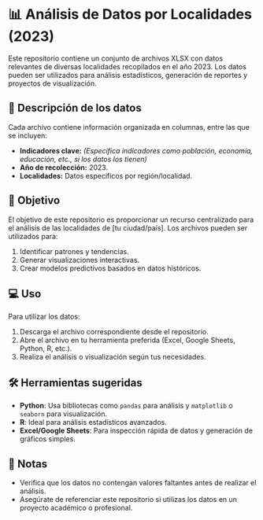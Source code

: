 # 📊 Análisis de Datos por Localidades (2023)  

Este repositorio contiene un conjunto de archivos XLSX con datos relevantes de diversas localidades recopilados en el año 2023. Los datos pueden ser utilizados para análisis estadísticos, generación de reportes y proyectos de visualización.  

## 📝 Descripción de los datos  

Cada archivo contiene información organizada en columnas, entre las que se incluyen:  
- **Indicadores clave:** *(Especifica indicadores como población, economía, educación, etc., si los datos los tienen)*  
- **Año de recolección:** 2023.  
- **Localidades:** Datos específicos por región/localidad.  

## 🚀 Objetivo  

El objetivo de este repositorio es proporcionar un recurso centralizado para el análisis de las localidades de [tu ciudad/país]. Los archivos pueden ser utilizados para:  
1. Identificar patrones y tendencias.  
2. Generar visualizaciones interactivas.  
3. Crear modelos predictivos basados en datos históricos.  

## 💻 Uso  

Para utilizar los datos:  
1. Descarga el archivo correspondiente desde el repositorio.  
2. Abre el archivo en tu herramienta preferida (Excel, Google Sheets, Python, R, etc.).  
3. Realiza el análisis o visualización según tus necesidades.  

## 🛠 Herramientas sugeridas  

- **Python**: Usa bibliotecas como `pandas` para análisis y `matplotlib` o `seaborn` para visualización.  
- **R**: Ideal para análisis estadísticos avanzados.  
- **Excel/Google Sheets**: Para inspección rápida de datos y generación de gráficos simples.  

## 📌 Notas  

- Verifica que los datos no contengan valores faltantes antes de realizar el análisis.  
- Asegúrate de referenciar este repositorio si utilizas los datos en un proyecto académico o profesional.  

